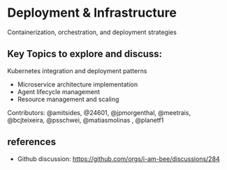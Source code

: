 # Deployment & Infrastructure

Containerization, orchestration, and deployment strategies

## Key Topics to explore and discuss:

Kubernetes integration and deployment patterns

- Microservice architecture implementation
- Agent lifecycle management
- Resource management and scaling

Contributors: @amitsides, @24601, @jpmorgenthal, @meetrais, @bcjteixeira, @psschwei, @matiasmolinas , @planetf1

## references

- Github discussion: https://github.com/orgs/i-am-bee/discussions/284
